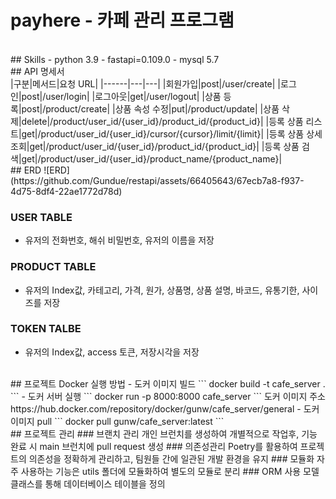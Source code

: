 # payhere - 카페 관리 프로그램
<br/>
## Skills
- python 3.9
- fastapi=0.109.0
- mysql 5.7
<br/>
## API 명세서
<br/>
|구분|메서드|요청 URL|
|------|---|---|
|회원가입|post|/user/create|
|로그인|post|/user/login|
|로그아웃|get|/user/logout|
|상품 등록|post|/product/create|
|상품 속성 수정|put|/product/update|
|상품 삭제|delete|/product/user_id/{user_id}/product_id/{product_id}|
|등록 상품 리스트|get|/product/user_id/{user_id}/cursor/{cursor}/limit/{limit}|
|등록 상품 상세 조회|get|/product/user_id/{user_id}/product_id/{product_id}|
|등록 상품 검색|get|/product/user_id/{user_id}/product_name/{product_name}|
<br/>
## ERD
![ERD](https://github.com/Gundue/restapi/assets/66405643/67ecb7a8-f937-4d75-8df4-22ae1772d78d)

### USER TABLE
- 유저의 전화번호, 해쉬 비밀번호, 유저의 이름을 저장

### PRODUCT TABLE
- 유저의 Index값, 카테고리, 가격, 원가, 상품명, 상품 설명, 바코드, 유통기한, 사이즈를 저장

### TOKEN TALBE
- 유저의 Index값, access 토큰, 저장시각을 저장
  
<br/>
## 프로젝트 Docker 실행 방법
- 도커 이미지 빌드
```
docker build -t cafe_server .
```
- 도커 서버 실행
```
docker run -p 8000:8000 cafe_server
```
도커 이미지 주소
https://hub.docker.com/repository/docker/gunw/cafe_server/general
- 도커 이미지 pull
```
docker pull gunw/cafe_server:latest
```
<br/>
## 프로젝트 관리
### 브랜치 관리
개인 브런치를 생성하여 개별적으로 작업후, 기능 완료 시 main 브런치에 pull request 생성
### 의존성관리
Poetry를 활용하여 프로젝트의 의존성을 정확하게 관리하고, 팀원들 간에 일관된 개발 환경을 유지
### 모듈화
자주 사용하는 기능은 utils 폴더에 모듈화하여 별도의 모듈로 분리
### ORM 사용
모델 클래스를 통해 데이터베이스 테이블을 정의

